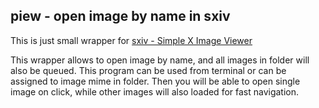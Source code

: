 ## piew - open image by name in sxiv
This is just small wrapper for [sxiv - Simple X Image Viewer](https://github.com/muennich/sxiv)

This wrapper allows to open image by name, and all images in folder will also be queued. This program can be used from terminal or can be assigned to image mime in folder. Then you will be able to open single image on click, while other images will also loaded for fast navigation.